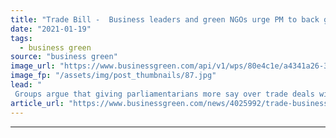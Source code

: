 ```yaml
---
title: "Trade Bill -  Business leaders and green NGOs urge PM to back greater scrunity of trade deals"
date: "2021-01-19"
tags: 
  - business green
source: "business green"
image_url: "https://www.businessgreen.com/api/v1/wps/80e4c1e/a4341a26-3edc-4133-a605-0b5221d6a072/4/parliament-houses-of-185x114.jpg"
image_fp: "/assets/img/post_thumbnails/87.jpg"
lead: "
 Groups argue that giving parliamentarians more say over trade deals will ensure proper democratic oversight of agreements that could have a big impact on the public ..."
article_url: "https://www.businessgreen.com/news/4025992/trade-business-leaders-green-ngos-urge-pm-scrunity-trade-deals"
---
```


---
